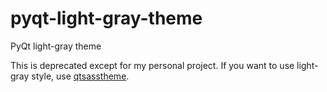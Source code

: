 # pyqt-light-gray-theme
PyQt light-gray theme

This is deprecated except for my personal project. If you want to use light-gray style, use <a href="https://github.com/yjg30737/qtsasstheme.git">qtsasstheme</a>.
